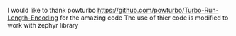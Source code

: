I would like to thank powturbo https://github.com/powturbo/Turbo-Run-Length-Encoding for the amazing code
The use of thier code is modified to work with zephyr library
